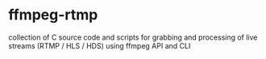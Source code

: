 # ffmpeg-rtmp
collection of C source code and scripts for grabbing and processing of live streams (RTMP / HLS / HDS) using ffmpeg API and CLI
